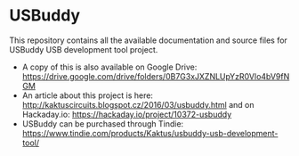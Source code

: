 # USBuddy
This repository contains all the available documentation and source files for USBuddy USB development tool project.
- A copy of this is also available on Google Drive: https://drive.google.com/drive/folders/0B7G3xJXZNLUpYzR0Vlo4bV9fNGM
- An article about this project is here: http://kaktuscircuits.blogspot.cz/2016/03/usbuddy.html and on Hackaday.io: https://hackaday.io/project/10372-usbuddy
- USBuddy can be purchased through Tindie: https://www.tindie.com/products/Kaktus/usbuddy-usb-development-tool/
